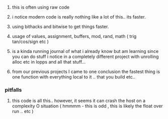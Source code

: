 1. this is often using raw code
2. i notice modern code is really nothing like a lot of this.. its faster.
3. using bithacks and bitwise to get things faster.
4. usage of values, assignment, buffers, mod, rand, math ( trig tan/cos/sign etc )

5. is a kinda running journal of what i already know but am learning since you can do stuff i notice in a completely different project with unrolling alloc etc in lopps and all that stuff... 

6. from our previous projects I came to one conclusion the fastest thing is one function with everything local to it .. that you build etc.. 

### pitfalls

1. this code is all this.. however, it seems it can crash the host on a complexity O situation ( hmmmm - this is odd , this is likely the float over run .. etc )
